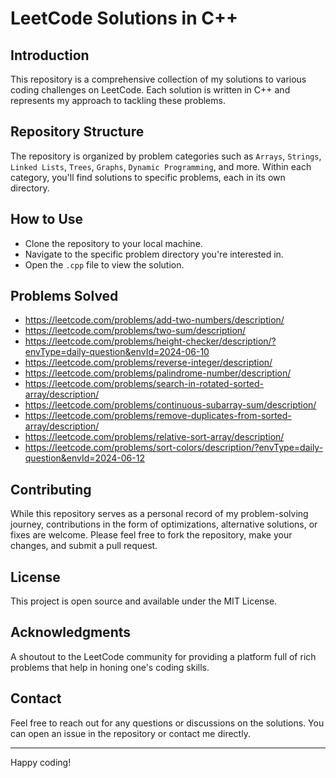 # LeetCode Solutions in C++

## Introduction
This repository is a comprehensive collection of my solutions to various coding challenges on LeetCode. Each solution is written in C++ and represents my approach to tackling these problems.

## Repository Structure
The repository is organized by problem categories such as `Arrays`, `Strings`, `Linked Lists`, `Trees`, `Graphs`, `Dynamic Programming`, and more. Within each category, you'll find solutions to specific problems, each in its own directory.

## How to Use
- Clone the repository to your local machine.
- Navigate to the specific problem directory you're interested in.
- Open the `.cpp` file to view the solution.

## Problems Solved
- https://leetcode.com/problems/add-two-numbers/description/
- https://leetcode.com/problems/two-sum/description/
- https://leetcode.com/problems/height-checker/description/?envType=daily-question&envId=2024-06-10
- https://leetcode.com/problems/reverse-integer/description/
- https://leetcode.com/problems/palindrome-number/description/
- https://leetcode.com/problems/search-in-rotated-sorted-array/description/
- https://leetcode.com/problems/continuous-subarray-sum/description/
- https://leetcode.com/problems/remove-duplicates-from-sorted-array/description/
- https://leetcode.com/problems/relative-sort-array/description/
- https://leetcode.com/problems/sort-colors/description/?envType=daily-question&envId=2024-06-12

## Contributing
While this repository serves as a personal record of my problem-solving journey, contributions in the form of optimizations, alternative solutions, or fixes are welcome. Please feel free to fork the repository, make your changes, and submit a pull request.

## License
This project is open source and available under the MIT License.

## Acknowledgments
A shoutout to the LeetCode community for providing a platform full of rich problems that help in honing one's coding skills.

## Contact
Feel free to reach out for any questions or discussions on the solutions. You can open an issue in the repository or contact me directly.

---

Happy coding!
